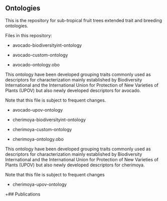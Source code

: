 ## Ontologies

This is the repository for sub-tropical fruit trees extended trait and breeding ontologies. 

Files in this repository: 

* avocado-biodiversityint-ontology

* avocado-custom-ontology

* avocado-ontology.obo

This ontology have been developed grouping traits commonly used as descriptors for characterization mainly established by Biodiversity International and the International Union for Protection of New Varieties of Plants (UPOV) but also newly developed descriptors for avocado. 

Note that this file is subject to frequent changes.

* avocado-upov-ontology


* cherimoya-biodiversityint-ontology

* cherimoya-custom-ontology

* cherimoya-ontology.obo

This ontology have been developed grouping traits commonly used as descriptors for characterization mainly established by Biodiversity International and the International Union for Protection of New Varieties of Plants (UPOV) but also newly developed descriptors for cherimoya.

Note that this file is subject to frequent changes

* cherimoya-upov-ontology

+## Publications
